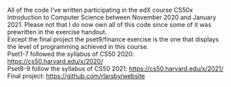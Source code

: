 All of the code I've written participating in the edX course CS50x Introduction to Computer Science between November 2020 and January 2021.
Please not that I do now own all of this code since some of it was prewritten in the exercise handout.
<br> Except the final project the pset9/finance exercise is the one that displays the level of programming achieved in this course.
<br> Pset1-7 followed the syllabus of CS50 2020: https://cs50.harvard.edu/x/2020/
<br> Pset8-9 follow the syllabus of CS50 2021: https://cs50.harvard.edu/x/2021/
<br> Final project: https://github.com/rlarsby/website

